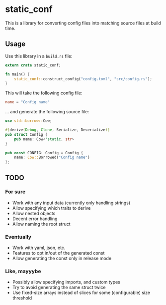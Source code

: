 static_conf
===

This is a library for converting config files into matching source files at build time.

Usage
---

Use this library in a `build.rs` file:

```rust
extern crate static_conf;

fn main() {
    static_conf::construct_config("config.toml", "src/config.rs");
}
```

This will take the following config file:

```toml
name = "Config name"
```

... and generate the following source file:

```rust
use std::borrow::Cow;

#[derive(Debug, Clone, Serialize, Deserialize)]
pub struct Config {
    pub name: Cow<'static, str>
}

pub const CONFIG: Config = Config {
    name: Cow::Borrowed("Config name")
};
```

TODO
---

### For sure
-   Work with any input data (currently only handling strings)
-   Allow specifying which traits to derive
-   Allow nested objects
-   Decent error handling
-   Allow naming the root struct

### Eventually
-   Work with yaml, json, etc.
-   Features to opt in/out of the generated const
-   Allow generating the const only in release mode

### Like, mayyybe
-   Possibly allow specifying imports, and custom types
-   Try to avoid generating the same struct twice
-   Use fixed-size arrays instead of slices for some (configurable) size threshold

